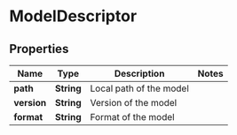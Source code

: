 

# ModelDescriptor

## Properties

Name | Type | Description | Notes
------------ | ------------- | ------------- | -------------
**path** | **String** | Local path of the model | 
**version** | **String** | Version of the model | 
**format** | **String** | Format of the model | 



